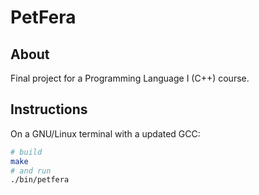 # PetFera

## About

Final project for a Programming Language I (C++) course.

## Instructions

On a GNU/Linux terminal with a updated GCC:

```sh
# build
make
# and run
./bin/petfera
```
